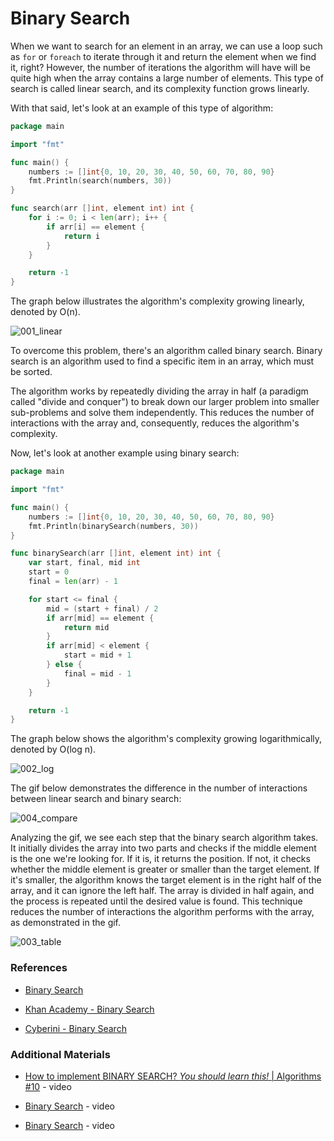 # Binary Search

When we want to search for an element in an array, we can use a loop such as `for` or `foreach` to iterate through it and return the element when we find it, right? However, the number of iterations the algorithm will have will be quite high when the array contains a large number of elements. This type of search is called linear search, and its complexity function grows linearly.

With that said, let's look at an example of this type of algorithm:

```Go
package main

import "fmt"

func main() {
    numbers := []int{0, 10, 20, 30, 40, 50, 60, 70, 80, 90}
    fmt.Println(search(numbers, 30))
}

func search(arr []int, element int) int {
    for i := 0; i < len(arr); i++ {
        if arr[i] == element {
            return i
        }
    }

    return -1
}
```

The graph below illustrates the algorithm's complexity growing linearly, denoted by O(n).

![001_linear](https://user-images.githubusercontent.com/48635609/91091280-c36ef600-e62c-11ea-9f31-55708fb8196f.PNG)

To overcome this problem, there's an algorithm called binary search. Binary search is an algorithm used to find a specific item in an array, which must be sorted.

The algorithm works by repeatedly dividing the array in half (a paradigm called "divide and conquer") to break down our larger problem into smaller sub-problems and solve them independently. This reduces the number of interactions with the array and, consequently, reduces the algorithm's complexity.

Now, let's look at another example using binary search:

```Go
package main

import "fmt"

func main() {
	numbers := []int{0, 10, 20, 30, 40, 50, 60, 70, 80, 90}
	fmt.Println(binarySearch(numbers, 30))
}

func binarySearch(arr []int, element int) int {
	var start, final, mid int
	start = 0
	final = len(arr) - 1

	for start <= final {
		mid = (start + final) / 2
		if arr[mid] == element {
			return mid
		}
		if arr[mid] < element {
			start = mid + 1
		} else {
			final = mid - 1
		}
	}

	return -1
}
```

The graph below shows the algorithm's complexity growing logarithmically, denoted by O(log n).

![002_log](https://user-images.githubusercontent.com/48635609/91092368-4a709e00-e62e-11ea-91b2-ddb17b872586.PNG)

The gif below demonstrates the difference in the number of interactions between linear search and binary search:

![004_compare](https://user-images.githubusercontent.com/48635609/91093901-73922e00-e630-11ea-98b0-a7370b856144.gif)

Analyzing the gif, we see each step that the binary search algorithm takes. It initially divides the array into two parts and checks if the middle element is the one we're looking for. If it is, it returns the position. If not, it checks whether the middle element is greater or smaller than the target element. If it's smaller, the algorithm knows the target element is in the right half of the array, and it can ignore the left half. The array is divided in half again, and the process is repeated until the desired value is found. This technique reduces the number of interactions the algorithm performs with the array, as demonstrated in the gif.

![003_table](https://user-images.githubusercontent.com/48635609/91092411-5eb49b00-e62e-11ea-9466-1d7a393f26e0.PNG)

### References

- [Binary Search](https://algoritmosempython.com.br/cursos/algoritmos-python/pesquisa-ordenacao/pesquisa-binaria)

- [Khan Academy - Binary Search](https://pt.khanacademy.org/computing/computer-science/algorithms/binary-search/a/binary-search)

- [Cyberini - Binary Search](https://www.blogcyberini.com/2017/09/busca-binaria.html)

### Additional Materials

- [How to implement BINARY SEARCH? *You should learn this!* | Algorithms #10](https://www.youtube.com/watch?v=EgLE5HwRy_M) - video

- [Binary Search](https://www.youtube.com/watch?v=l6pxuyV3mKQ) - video

- [Binary Search](https://www.youtube.com/watch?v=NxriUYWxoEU) - video

```

